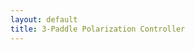 ```yaml
---
layout: default
title: 3-Paddle Polarization Controller
---
```



<div id="ggbApplet1"></div>
<div id="ggbApplet2"></div>
<div id="ggbApplet3"></div>

<script>
  function ggbOnInit(param) {
	  if (param == "ggbApplet1") {
		  // init update listeners for ggbApplet1
		  ggbApplet1.registerObjectUpdateListener("P0", "abcListener");
		  ggbApplet1.registerObjectUpdateListener("P1", "abcListener");
		  ggbApplet1.registerObjectUpdateListener("P2", "abcListener");
	  }
  }

function abcListener(objName) {
  console.log("abcListener triggered for:", objName);

  try {
    const x = ggbApplet1.getXcoord(objName);
    const y = ggbApplet1.getYcoord(objName);
    const z = ggbApplet1.getZcoord(objName);
    console.log(`Coordinates of ${objName}: x=${x}, y=${y}, z=${z}`);

    if (objName === "P0") {
      ggbApplet2.setValue("x(P)", x);
      ggbApplet2.setValue("y(P)", y);
      ggbApplet2.setValue("z(P)", z);
      console.log(`Updated vector P in applet2`);
    } else if (objName === "P1") {
      ggbApplet3.setValue("x(P)", x);
      ggbApplet3.setValue("y(P)", y);
      ggbApplet3.setValue("z(P)", z);
      console.log(`Updated vector P in applet3`);
    }

  } catch (e) {
    console.error("Error in abcListener:", e);
  }
}

  
  var applet1 = new GGBApplet(createGGBParams("ggbApplet1", "hdmsanwn"), true);
  var applet2 = new GGBApplet(createGGBParams("ggbApplet2", "ar9nzxm3"), true);
	var applet3 = new GGBApplet(createGGBParams("ggbApplet3", "ar9nzxm3"), true);
  window.onload = function() {
	  applet1.inject('ggbApplet1');
	  applet2.inject('ggbApplet2');
		applet3.inject('ggbApplet3');
};
</script>
